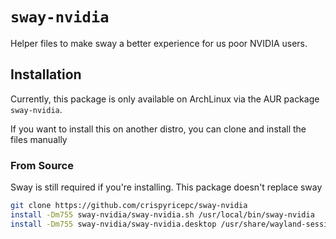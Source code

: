 # `sway-nvidia`

Helper files to make sway a better experience for us poor NVIDIA users.

## Installation

Currently, this package is only available on ArchLinux via the AUR package `sway-nvidia`.

If you want to install this on another distro, you can clone and install the files manually

### From Source

Sway is still required if you're installing. This package doesn't replace sway

```sh
git clone https://github.com/crispyricepc/sway-nvidia
install -Dm755 sway-nvidia/sway-nvidia.sh /usr/local/bin/sway-nvidia
install -Dm755 sway-nvidia/sway-nvidia.desktop /usr/share/wayland-sessions/sway-nvidia.desktop
```